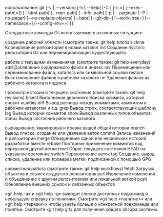 использование: git [-v | --version] [-h | --help] [-C <path>] [-c <name>=<value>]
           [--exec-path[=<path>]] [--html-path] [--man-path] [--info-path]
           [-p | --paginate | -P | --no-pager] [--no-replace-objects] [--bare]
           [--git-dir=<path>] [--work-tree=<path>] [--namespace=<name>]
           [--config-env=<name>=<envvar>] <command> [<args>]

Стандартные команды Git используемые в различных ситуациях:

создание рабочей области (смотрите также: git help tutorial)
   clone     Клонирование репозитория в новый каталог
   init      Создание пустого репозитория Git или переинициализация существующего

работа с текущими изменениями (смотрите также: git help everyday)
   add       Добавление содержимого файла в индекс
   mv        Перемещение или переименование файла, каталога или символьной ссылки
   restore   Восстановление файлов в рабочем каталоге
   rm        Удаление файлов из рабочего каталога и индекса

просмотр истории и текущего состояния (смотрите также: git help revisions)
   bisect    Выполнение двоичного поиска коммита, который вносит ошибку
   diff      Вывод разницы между коммитами, коммитом и рабочим каталогом и т.д.
   grep      Вывод строк, соответствующих шаблону
   log       Вывод истории коммитов
   show      Вывод различных типов объектов
   status    Вывод состояния рабочего каталога

выращивание, маркировка и правка вашей общей истории
   branch    Вывод списка, создание или удаление веток
   commit    Запись изменений в репозиторий
   merge     Объединение одной или нескольких историй разработки вместе
   rebase    Повторное применение коммитов над верхушкой другой ветки
   reset     Сброс текущего состояния HEAD на указанное состояние
   switch    Переключение веток
   tag       Создание, вывод списка, удаление или проверка метки, подписанной с помощью GPG

совместная работа (смотрите также: git help workflows)
   fetch     Загрузка объектов и ссылок из другого репозитория
   pull      Извлечение изменений и объединение с другим репозиторием или локальной веткой
   push      Обновление внешних ссылок и связанных объектов

«git help -a» и «git help -g» выводит список доступных подкоманд
и небольшую справку по понятиям. Смотрите «git help <понятие>»
или «git help <термин>» чтобы узнать больше о конкретной подкоманде
или понятии.
Смотрите «git help git» для получения общего обзора системы.
